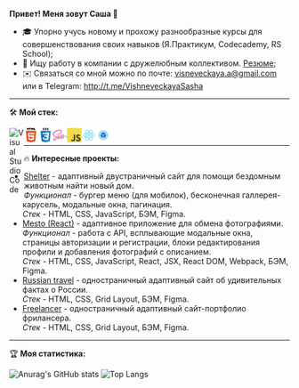 __Привет! Меня зовут Саша 👋__

- 🎓 Упорно учусь новому и прохожу разнообразные курсы для совершенствования своих навыков (Я.Практикум, Codecademy, RS School);
- 🤝 Ищу работу в компании с дружелюбным коллективом. [Резюме](https://disk.yandex.ru/i/CJk5XTxON79mbA);
- ✉️ Связаться со мной можно по почте: visneveckaya.a@gmail.com или в Telegram: http://t.me/VishneveckayaSasha

- - -

🛠 __Мой стек:__

<img align="left" width="26px" alt="Visual Studio Code" src="https://user-images.githubusercontent.com/29654835/27530003-e78876b8-5a13-11e7-8863-83fbdb900f72.png"/>
<img align="left" width="26px" alt="HTML5" src="https://raw.githubusercontent.com/github/explore/80688e429a7d4ef2fca1e82350fe8e3517d3494d/topics/html/html.png"/>
<img align="left" width="26px" alt="CSS3" src="https://raw.githubusercontent.com/github/explore/80688e429a7d4ef2fca1e82350fe8e3517d3494d/topics/css/css.png"/>
<img align="left" width="26px" alt="Sass" src="https://raw.githubusercontent.com/github/explore/80688e429a7d4ef2fca1e82350fe8e3517d3494d/topics/sass/sass.png"/>
<img align="left" width="26px" alt="JavaScript" src="https://raw.githubusercontent.com/github/explore/80688e429a7d4ef2fca1e82350fe8e3517d3494d/topics/javascript/javascript.png"/>
<img align="left" width="26px" alt="React" src="https://raw.githubusercontent.com/github/explore/80688e429a7d4ef2fca1e82350fe8e3517d3494d/topics/react/react.png"/>
<img align="left" width="26px" alt="Webpack" src="https://raw.githubusercontent.com/github/explore/80688e429a7d4ef2fca1e82350fe8e3517d3494d/topics/webpack/webpack.png"/>

<br />

- - -
🔥 __Интересные проекты:__
- [Shelter](https://vishnevetskayasasha.github.io/Shelter/shelter/pages/main/index.html) - адаптивный двустраничный сайт для помощи бездомным животным найти новый дом.   
*Функционал* - бургер меню (для мобилок), бесконечная галлерея-карусель, модальные окна, пагинация.   
*Стек* - HTML, CSS, JavaScript, БЭМ, Figma.
- [Mesto (React)](http://VishnevetskayaSasha.github.io/react-mesto-auth) - адаптивное приложение для обмена фотографиями.   
*Функционал* - работа с API, всплывающие модальные окна, страницы авторизации и регистрации, блоки редактирования профили и добавления фотографий с описанием.   
*Стек* - HTML, CSS, JavaScript, React, JSX, React DOM, Webpack, БЭМ, Figma.   
- [Russian travel](https://vishnevetskayasasha.github.io/russian-travel/) - одностраничный адаптивный сайт об удивительных фактах о России.   
*Стек* - HTML, CSS, Grid Layout, БЭМ, Figma.   
- [Freelancer](https://vishnevetskayasasha.github.io/Keanu-freelancer/) - одностраничный адаптивный сайт-портфолио фрилансера.   
*Стек* - HTML, CSS, Grid Layout, БЭМ, Figma.   

- - -
🏆 __Моя статистика:__

![Anurag's GitHub stats](https://github-readme-stats.vercel.app/api?username=VishnevetskayaSasha&show_icons=true) ![Top Langs](https://github-readme-stats.vercel.app/api/top-langs/?username=VishnevetskayaSasha&card_height=130px)
